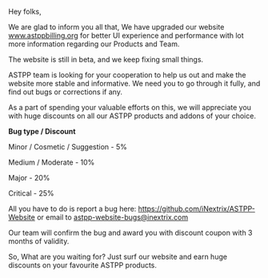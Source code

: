 Hey folks,

We are glad to inform you all that, We have upgraded our website www.astppbilling.org for better UI experience and performance with lot more information regarding our Products and Team.

The website is still in beta, and we keep fixing small things.

ASTPP team is looking for your cooperation to help us out and make the website more stable and informative. We need you to go through it fully, and find out bugs or corrections if any. 

As a part of spending your valuable efforts on this, we will appreciate you with huge discounts on all our ASTPP products and addons of your choice.

<b>Bug type / Discount</b>

Minor / Cosmetic / Suggestion - 5%

Medium / Moderate - 10%

Major - 20%

Critical - 25% 



All you have to do is report a bug here: https://github.com/iNextrix/ASTPP-Website or email to astpp-website-bugs@inextrix.com 

Our team will confirm the bug and award you with discount coupon with 3 months of validity.

So, What are you waiting for? Just surf our website and earn huge discounts on your favourite ASTPP products.
